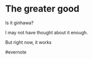 # The greater good

Is it ginhawa?

I may not have thought about it enough.

But right now, it works

\#evernote

